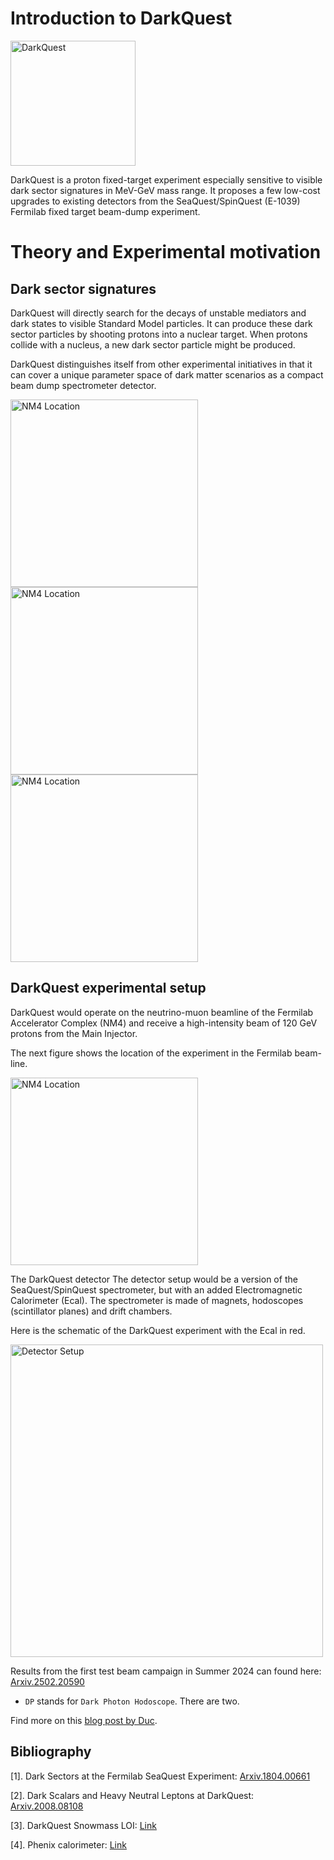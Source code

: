 # Introduction to DarkQuest

<p align="left">
  <img src="/images/darkquest.png" width="200" alt="DarkQuest">
</p>

DarkQuest is a proton fixed-target experiment especially sensitive to visible dark sector signatures in MeV-GeV mass range. 
It proposes a few low-cost upgrades to existing detectors from the SeaQuest/SpinQuest (E-1039) Fermilab fixed target beam-dump experiment.

# Theory and Experimental motivation 

## Dark sector signatures

DarkQuest will directly search for the decays of unstable mediators and dark states to visible Standard Model particles.
It can produce these dark sector particles by shooting protons into a nuclear target. 
When protons collide with a nucleus, a new dark sector particle might be produced.

DarkQuest distinguishes itself from other experimental initiatives in that it can cover a unique parameter space 
of dark matter scenarios as a compact beam dump spectrometer detector.

<p align="left">
  <img src="/images/brem_production.png" width="300" alt="NM4 Location">
  <img src="/images/eta_production.png" width="300" alt="NM4 Location">
  <img src="/images/sipm_production.png" width="300" alt="NM4 Location">
</p>

## DarkQuest experimental setup

DarkQuest would operate on the neutrino-muon beamline of the Fermilab Accelerator Complex (NM4) and 
receive a high-intensity beam of 120 GeV protons from the Main Injector. 

The next figure shows the location of the experiment in the Fermilab beam-line.

<p align="left">
  <img src="/images/location2.png" width="300" alt="NM4 Location">
</p>

The DarkQuest detector
The detector setup would be a version of the SeaQuest/SpinQuest spectrometer, but with an added Electromagnetic Calorimeter (Ecal).
The spectrometer is made of magnets, hodoscopes (scintillator planes) and drift chambers.

Here is the schematic of the DarkQuest experiment with the Ecal in red.

<p align="left">
  <img src="/images/detector.png" width="500" alt="Detector Setup">
</p>

Results from the first test beam campaign in Summer 2024 can found here: [Arxiv.2502.20590](https://arxiv.org/pdf/2502.20590)


* `DP` stands for `Dark Photon Hodoscope`. There are two. 

Find more on this [blog post by Duc](https://medium.com/darkquest/the-darkquest-experiment-1b8e46de1e40).

## Bibliography

\[1\]. Dark Sectors at the Fermilab SeaQuest Experiment: [Arxiv.1804.00661](https://arxiv.org/pdf/1804.00661.pdf)

\[2\]. Dark Scalars and Heavy Neutral Leptons at DarkQuest: [Arxiv.2008.08108](https://arxiv.org/pdf/2008.08108.pdf)

\[3\]. DarkQuest Snowmass LOI: [Link](https://www.snowmass21.org/docs/files/summaries/RF/SNOWMASS21-RF6_RF0_Nhan_Tran-025.pdf)

\[4\]. Phenix calorimeter: [Link](https://www.sciencedirect.com/science/article/pii/S016890020201954X)
